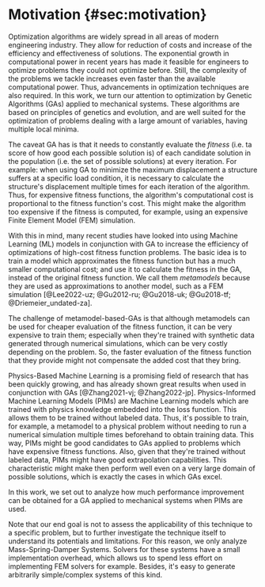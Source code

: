 # Motivation {#sec:motivation}

Optimization algorithms are widely spread in all areas of modern engineering
industry. They allow for reduction of costs and increase of the efficiency and
effectiveness of solutions. The exponential growth in computational power in
recent years has made it feasible for engineers to optimize problems they could
not optimize before. Still, the complexity of the problems we tackle increases
even faster than the available computational power. Thus, advancements in
optimization techniques are also required. In this work, we turn our attention
to optimization by Genetic Algorithms (GAs) applied to mechanical systems. These
algorithms are based on principles of genetics and evolution, and are well
suited for the optimization of problems dealing with a large amount of
variables, having multiple local minima.

The caveat GA has is that it needs to constantly evaluate the *fitness*
(i.e. ta score of how good each possible solution is) of each candidate solution 
in the population (i.e. the set of possible solutions) at every iteration. For
example: when using GA to minimize the maximum displacement a structure suffers
at a specific load condition, it is necessary to calculate the structure's
displacement multiple times for each iteration of the algorithm. Thus, for expensive
fitness functions, the algorithm's computational cost is proportional to the fitness
function's cost. This might make the algorithm too expensive if the fitness
is computed, for example, using an expensive Finite Element Model (FEM)
simulation.

With this in mind, many recent studies have looked into using Machine Learning
(ML) models in conjunction with GA to increase the efficiency of optimizations
of high-cost fitness function problems. The basic idea is to train a model
which approximates the fitness function but has a much smaller computational cost;
and use it to calculate the fitness in the GA, instead of the original fitness
function. We call them *metamodels* because they are used as
approximations to another model, such as a FEM simulation
[@Lee2022-uz; @Gu2012-ru; @Gu2018-uk;
@Gu2018-tf; @Driemeier_undated-za].

The challenge of metamodel-based-GAs is that although metamodels can be used for cheaper
evaluation of the fitness function, it can be very expensive to train them; especially when they're trained with
synthetic data generated through numerical simulations, which can be very costly
depending on the problem. So, the
faster evaluation of the fitness function that they provide might not compensate the
added cost that they bring.

Physics-Based Machine Learning is a promising field of research that has been
quickly growing, and has already shown great results when used in conjunction with GAs
[@Zhang2021-vj; @Zhang2022-jp]. Physics-Informed Machine Learning Models (PIMs)
are Machine Learning models which are trained with physics knowledge embedded
into the loss function. This allows them to be trained without labeled data.
Thus, it's possible to train, for example, a metamodel to a physical problem
without needing to run a numerical simulation multiple times beforehand to
obtain training data. This way, PIMs might be good candidates to GAs applied to
problems which have expensive fitness functions. Also, given that they're trained
without labeled data, PIMs might have good extrapolation capabilities. This
characteristic might make then perform well even on a very large domain of
possible solutions, which is exactly the cases in which GAs excel.

In this work, we set out to analyze how much performance improvement can be
obtained for a GA applied to mechanical systems when PIMs are used.

Note that our end goal is not to assess the applicability of this technique to a
specific problem, but to further investigate the technique itself to understand
its potentials and limitations. For this reason, we only analyze
Mass-Spring-Damper Systems. Solvers for these systems have a small
implementation overhead, which allows us to spend less effort on implementing
FEM solvers for example. Besides, it's easy to generate arbitrarily
simple/complex systems of this kind.
